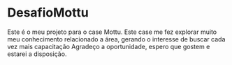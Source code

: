 # DesafioMottu

Este é o meu projeto para o case Mottu.
Este case me fez explorar muito meu conhecimento relacionado a área, gerando o interesse de buscar cada vez mais capacitação
Agradeço a oportunidade, espero que gostem e estarei a disposição.
